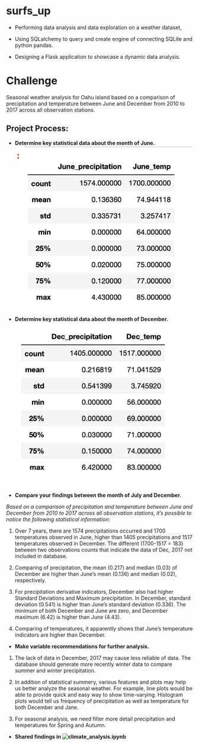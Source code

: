 # surfs_up

- Performing data analysis and data exploration on a weather dataset,

- Using SQLalchemy to query and create engine of connecting SQLite and python pandas.

- Designing a Flask application to showcase a dynamic data analysis.



# Challenge

Seasonal weather analysis for Oahu island based on a comparison of precipitation and temperature between June and December from 2010 to 2017 across all observation stations.

## Project Process:

- **Determine key statistical data about the month of June.**
![Jane_stats_summary.png](/Analysis/Jane_stats_summary.png)
- **Determine key statistical data about the month of December.**
![Dec_stats_summary.png](/Analysis/Dec_stats_summary.png)
- **Compare your findings between the month of July and December.**

*Based on a comparison of precipitation and temperature between June and December from 2010 to 2017 across all observation stations, it’s possible to notice the following statistical information:*


 1. Over 7 years, there are 1574 precipitations occurred and 1700 temperatures  observed in June, higher than 1405 precipitations and 1517 temperatures  observed in December. The different (1700-1517 = 183) between two observations counts that indicate the data of Dec, 2017 not included in database.

 2. Comparing of precipitation, the mean (0.217) and median (0.03) of December are higher than June’s mean (0.136) and median (0.02), respectively. 

 3. For precipitation derivative indicators, December also had higher Standard Deviations and Maximum precipitation. In December, standard deviation (0.541) is higher than June’s standard deviation (0.336). The minimum of both December and June are zero, and December maximum (6.42) is higher than June (4.43).

 4. Comparing of temperatures, it apparently shows that June’s temperature indicators are higher than December.

- **Make variable recommendations for further analysis.**


 1. The lack of data in December, 2017  may cause less reliable of data. The database should generate more recently winter data to compare summer and winter precipitation. 

 2. In addition of statistical summery, various features and plots may help us better analyze the seasonal weather. For example, line plots would be able to  provide quick and easy way to show time-varying. Histogram plots would tell us frequency of precipitation as well as temperature for both December and Jane.

 3. For seasonal analysis, we need filter more detail precipitation and temperatures for Spring and Autumn. 
 
 - **Shared findings in ![climate_analysis.ipynb](/climate_analysis.ipynb)**
